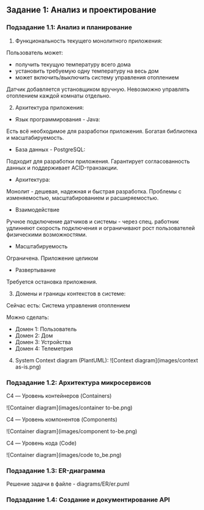 ## Задание 1: Анализ и проектирование
### Подзадание 1.1: Анализ и планирование

1. Функциональность текущего монолитного приложения:

Пользователь может:
- получить текущую температуру всего дома
- установить требуемую одну температуру на весь дом
- может включить/выключить систему управления отоплением

Датчик добавляется установщиком вручную.
Невозможно управлять отоплением каждой комнаты отдельно.

2. Архитектура приложения:
- Язык программирования - Java:

Есть всё необходимое  для разработки приложения.
Богатая библиотека и масштабируемость.

- База данных - PostgreSQL:

Подходит для разработки приложения.
Гарантирует согласованность данных и поддерживает ACID-транзакции.

- Архитектура:

Монолит - дешевая, надежная и быстрая разработка.
Проблемы с изменяемостью, масштабированием и расширяемостью.

- Взаимодействие 

Ручное подключение датчиков и системы - через спец. работник удлинняют скорость подключения
и ограничивают рост пользователей физическими возможностями.

- Масштабируемость 

Ограничена. Приложение целиком

- Развертывание

Требуется остановка приложения.

3. Домены и границы контекстов в системе:

Сейчас есть:
Система управления отоплением

Можно сделать:
- Домен 1: Пользователь
- Домен 2: Дом
- Домен 3: Устройства
- Домен 4: Телеметрия

4. System Context diagram (PlantUML):
![Context diagram](images/context as-is.png)


### Подзадание 1.2: Архитектура микросервисов

C4 — Уровень контейнеров (Containers)

![Container diagram](images/container to-be.png)

C4 — Уровень компонентов (Components)

![Container diagram](images/component to-be.png)

C4 — Уровень кода (Code)

![Container diagram](images/code to_be.png)


### Подзадание 1.3: ER-диаграмма

Решение задачи в файле - diagrams/ER/er.puml 

### Подзадание 1.4: Создание и документирование API


